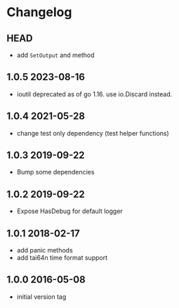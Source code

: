 Changelog
=========

## HEAD
*   add `SetOutput` and method

## 1.0.5 2023-08-16
*   ioutil deprecated as of go 1.16. use io.Discard instead.

## 1.0.4 2021-05-28
*   change test only dependency (test helper functions)

## 1.0.3 2019-09-22
*   Bump some dependencies

## 1.0.2 2019-09-22
*   Expose HasDebug for default logger

## 1.0.1 2018-02-17
*   add panic methods
*   add tai64n time format support

## 1.0.0 2016-05-08
*   initial version tag
